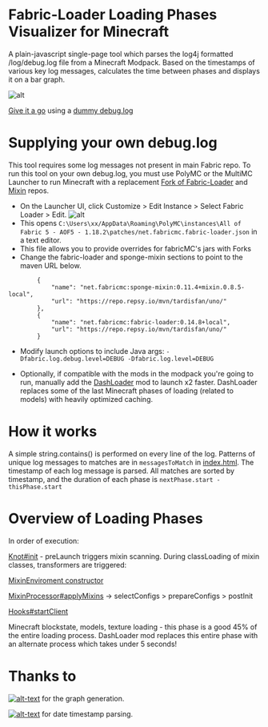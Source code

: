 # Fabric-Loader Loading Phases Visualizer for Minecraft

A plain-javascript single-page tool which parses the log4j formatted /log/debug.log file from a Minecraft Modpack. Based on the timestamps of various key log messages, calculates the time between phases and displays it on a bar graph.

![alt](https://i.imgur.com/kKUKMKR.png)

[Give it a go](https://shadowrs.github.io/minecraft-fabric-loader-benchmark-visualizer/) using a [dummy debug.log](https://www.dropbox.com/s/cd8a2ztmp3un0uv/debug.log?dl=1)

# Supplying your own debug.log

This tool requires some log messages not present in main Fabric repo. To run this tool on your own debug.log, you must use PolyMC or the MultiMC Launcher to run Minecraft with a replacement [Fork of Fabric-Loader](https://github.com/Shadowrs/fabric-loader/tree/shadowrs) and [Mixin](https://github.com/Shadowrs/FabricMixin/tree/shadowrs) repos.
- On the Launcher UI, click Customize > Edit Instance > Select Fabric Loader > Edit. 
![alt](https://i.imgur.com/p4SXj6d.png)
- This opens `C:\Users\xx/AppData\Roaming\PolyMC\instances\All of Fabric 5 - AOF5 - 1.18.2\patches/net.fabricmc.fabric-loader.json` in a text editor. 
- This file allows you to provide overrides for fabricMC's jars with Forks
- Change the fabric-loader and sponge-mixin sections to point to the maven URL below. 

```
        {
            "name": "net.fabricmc:sponge-mixin:0.11.4+mixin.0.8.5-local",
            "url": "https://repo.repsy.io/mvn/tardisfan/uno/"
        },
        {
            "name": "net.fabricmc:fabric-loader:0.14.8+local",
            "url": "https://repo.repsy.io/mvn/tardisfan/uno/"
        }
```

- Modify launch options to include Java args: `-Dfabric.log.debug.level=DEBUG -Dfabric.log.level=DEBUG`

- Optionally, if compatible with the mods in the modpack you're going to run, manually add the [DashLoader](https://github.com/alphaqu/DashLoader) mod to launch x2 faster. DashLoader replaces some of the last Minecraft phases of loading (related to models) with heavily optimized caching. 



# How it works

A simple string.contains() is performed on every line of the log. Patterns of unique log messages to matches are in `messagesToMatch` in [index.html](https://github.com/Shadowrs/minecraft-fabric-loader-benchmark-visualizer/blob/e6e608932f8889cf888b30a3fe73a600116fadff/index.html#L56). 
The timestamp of each log message is parsed. All matches are sorted by timestamp, and the duration of each phase is `nextPhase.start - thisPhase.start`

# Overview of Loading Phases
In order of execution:

[Knot#init](https://github.com/FabricMC/fabric-loader/blob/d713b2a801ad142394ac0eb1d1eaa452fc783021/src/main/java/net/fabricmc/loader/impl/launch/knot/Knot.java#L63) - preLaunch triggers mixin scanning. During classLoading of mixin classes, transformers are triggered:

[MixinEnviroment constructor](https://github.com/FabricMC/Mixin/blob/515e6a2d74822751f8beb1aa550afdce3ce76de0/src/main/java/org/spongepowered/asm/mixin/MixinEnvironment.java#L1093)

[MixinProcessor#applyMixins](https://github.com/FabricMC/Mixin/blob/515e6a2d74822751f8beb1aa550afdce3ce76de0/src/main/java/org/spongepowered/asm/mixin/transformer/MixinProcessor.java#L272) -> selectConfigs > prepareConfigs > postInit

[Hooks#startClient](https://github.com/FabricMC/fabric-loader/blob/d713b2a801ad142394ac0eb1d1eaa452fc783021/minecraft/src/main/java/net/fabricmc/loader/impl/game/minecraft/Hooks.java#L46)

Minecraft blockstate, models, texture loading - this phase is a good 45% of the entire loading process. DashLoader mod replaces this entire phase with an alternate process which takes under 5 seconds!

# Thanks to

[![alt-text](https://i.imgur.com/OKTTrCm.png)](https://plotly.com/javascript/) for the graph generation.

[![alt-text](https://i.imgur.com/efkLewS.png)](https://day.js.org/) for date timestamp parsing.

